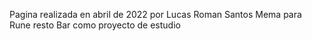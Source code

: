 Pagina realizada en abril de 2022 por Lucas Roman Santos Mema  para Rune resto Bar como proyecto de estudio